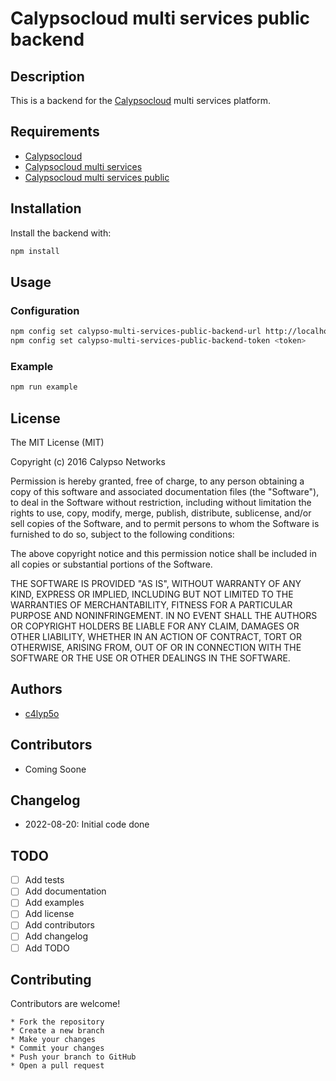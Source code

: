 # Calypsocloud multi services public backend

## Description

This is a backend for the [Calypsocloud](https://calypsocloud.com) multi services platform.

## Requirements

- [Calypsocloud](https://calypsocloud.com)
- [Calypsocloud multi services](https://calypsocloud.com/docs/multi-services)
- [Calypsocloud multi services public](https://calypsocloud.com/docs/multi-services-public)

## Installation

Install the backend with:

```bash
npm install
```

## Usage

### Configuration

```bash
npm config set calypso-multi-services-public-backend-url http://localhost:3000
npm config set calypso-multi-services-public-backend-token <token>
```

### Example

```bash
npm run example
```

## License

The MIT License (MIT)

Copyright (c) 2016 Calypso Networks

Permission is hereby granted, free of charge, to any person obtaining a copy
of this software and associated documentation files (the "Software"), to deal
in the Software without restriction, including without limitation the rights
to use, copy, modify, merge, publish, distribute, sublicense, and/or sell
copies of the Software, and to permit persons to whom the Software is
furnished to do so, subject to the following conditions:

The above copyright notice and this permission notice shall be included in all
copies or substantial portions of the Software.

THE SOFTWARE IS PROVIDED "AS IS", WITHOUT WARRANTY OF ANY KIND, EXPRESS OR
IMPLIED, INCLUDING BUT NOT LIMITED TO THE WARRANTIES OF MERCHANTABILITY,
FITNESS FOR A PARTICULAR PURPOSE AND NONINFRINGEMENT. IN NO EVENT SHALL THE
AUTHORS OR COPYRIGHT HOLDERS BE LIABLE FOR ANY CLAIM, DAMAGES OR OTHER
LIABILITY, WHETHER IN AN ACTION OF CONTRACT, TORT OR OTHERWISE, ARISING FROM,
OUT OF OR IN CONNECTION WITH THE SOFTWARE OR THE USE OR OTHER DEALINGS IN THE
SOFTWARE.

## Authors

- [c4lyp5o](https://github.com/c4lyp5o)

## Contributors

- Coming Soone

## Changelog

- 2022-08-20: Initial code done

## TODO

- [ ] Add tests
- [ ] Add documentation
- [ ] Add examples
- [ ] Add license
- [ ] Add contributors
- [ ] Add changelog
- [ ] Add TODO

## Contributing

Contributors are welcome!

    * Fork the repository
    * Create a new branch
    * Make your changes
    * Commit your changes
    * Push your branch to GitHub
    * Open a pull request
